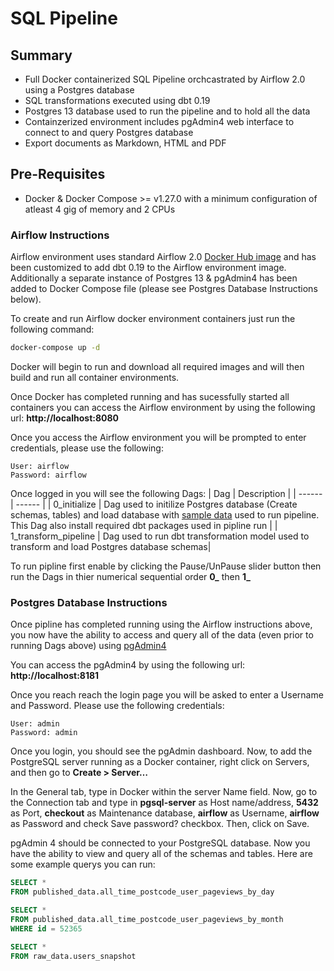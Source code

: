 # SQL Pipeline

## Summary
- Full Docker containerized SQL Pipeline orchcastrated by Airflow 2.0 using a Postgres database
- SQL transformations executed using dbt 0.19
- Postgres 13 database used to run the pipeline and to hold all the data 
- Containzerized environment includes pgAdmin4 web interface to connect to and query Postgres database
- Export documents as Markdown, HTML and PDF

## Pre-Requisites
- Docker & Docker Compose >= v1.27.0 with a minimum configuration of atleast 4 gig of memory and 2 CPUs

### Airflow Instructions
Airflow environment uses standard Airflow 2.0 [Docker Hub image](https://hub.docker.com/r/apache/airflow) and has been customized to add dbt 0.19 to the Airflow environment image. Additionally a separate instance of Postgres 13 & pgAdmin4 has been added to Docker Compose file (please see Postgres Database Instructions below).

To create and run Airflow docker environment containers just run the following command:
```sh
docker-compose up -d
```

Docker will begin to run and download all required images and will then build and run all container environments.

Once Docker has completed running and has sucessfully started all containers you can access the Airflow environment by using the following url: **http://localhost:8080**

Once you access the Airflow environment you will be prompted to enter credentials, please use the following:
```
User: airflow
Password: airflow
```
Once logged in you will see the following Dags:
| Dag | Description |
| ------ | ------ |
| 0_initialize | Dag used to initilize Postgres database (Create schemas, tables) and load database with [sample data](https://github.com/yenney/technical_test_checkout/tree/main/batch_pipeline/airflow/sample_data) used to run pipeline. This Dag also install required dbt packages used in pipline run |
| 1_transform_pipeline | Dag used to run dbt transformation model used to transform and load Postgres database schemas|

To run pipline first enable by clicking the Pause/UnPause slider button then run the Dags in thier numerical sequential order **0_** then **1_**
 
### Postgres Database Instructions
Once pipline has completed running using the Airflow instructions above, you now have the ability to access and query all of the data (even prior to running Dags above) using [pgAdmin4](https://www.pgadmin.org/)

You can access the pgAdmin4 by using the following url: **http://localhost:8181**

Once you reach reach the login page you will be asked to enter a Username and Password. Please use the following credentials:
```
User: admin
Password: admin
```
Once you login, you should see the pgAdmin dashboard.
Now, to add the PostgreSQL server running as a Docker container, right click on Servers, and then go to **Create > Server…**

In the General tab, type in Docker within the server Name field.
Now, go to the Connection tab and type in **pgsql-server** as Host name/address, **5432** as Port, **checkout** as Maintenance database, **airflow** as Username, **airflow** as Password and check Save password? checkbox. Then, click on Save.

pgAdmin 4 should be connected to your PostgreSQL database. 
Now you have the ability to view and query all of the schemas and tables.
Here are some example querys you can run:

```sql
SELECT *
FROM published_data.all_time_postcode_user_pageviews_by_day

SELECT *
FROM published_data.all_time_postcode_user_pageviews_by_month
WHERE id = 52365

SELECT *
FROM raw_data.users_snapshot
```

